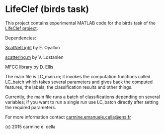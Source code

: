 # LifeClef (birds task)

This project contains experimental MATLAB code for the birds task of the [LifeClef project](http://www.imageclef.org/lifeclef/2015).

Dependencies:

[ScatNetLight](https://github.com/edouardoyallon/ScatNetLight/releases) by E. Oyallon

[scattering.m](https://github.com/lostanlen/scattering.m) by V. Lostanlen

[MFCC library](http://labrosa.ee.columbia.edu/matlab/rastamat/) by D. Ellis


The main file is LC_main.m; it invokes the computation functions called LC_batch which takes several parameters and gives back the computed features, the labels, the classification results and other things.

Currently, the main file runs a batch of classifications depending on several variables; if you want to run a single run use LC_batch directly after setting the required parameters.

For more information contact carmine.emanuele.cella@ens.fr

(c) 2015 carmine e. cella
